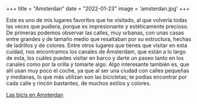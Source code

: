 +++
title = "Amsterdan"
date = "2022-01-23"
image = 'amsterdan.jpg'
+++

Este es uno de mis lugares favoritos que he visitado, al que 
volvería todas las veces que pudiera, porque es impresionante y 
estéticamente precioso. 
De primeras podemos observar las calles, muy urbanas, con unas casas entre grandes y 
de tamaño medio que resaltaban por su estructura, hechas de ladrillos y de colores.
Entre otros lugares que tienes que visitar en esta cuidad, nos encontramos los canales de Ámsterdam, que están a lo largo de esta, los cuáles puedes visitar en barco y darte un paseo tanto en los canales como por la orilla y tomarte algo.
Algo interesante también es, que allí usan muy poco el coche, ya que al ser una ciudad con calles pequeñas y medianas, lo que más utilizan son las bicicletas; te podías encontrar por cada calle y rincón bastantes, de muchos estilos y colores. 

[Las bicis en Amsterdan](https://www.youtube.com/watch?v=NFL1tIyXFDo)
